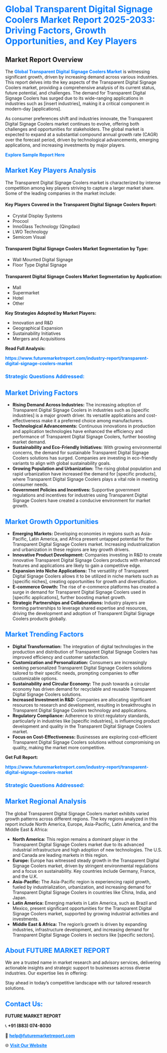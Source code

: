 <h1 style="color: #007BFF;">Global Transparent Digital Signage Coolers Market Report 2025-2033: Driving Factors, Growth Opportunities, and Key Players</h1>

<section id="overview">
<h2>Market Report Overview</h2>
<p>The <a href="https://www.futuremarketreport.com/industry-report/transparent-digital-signage-coolers-market" style="color: #007BFF; text-decoration: none;"><strong>Global Transparent Digital Signage Coolers Market</strong></a> is witnessing significant growth, driven by increasing demand across various industries. This report delves into the key aspects of the Transparent Digital Signage Coolers market, providing a comprehensive analysis of its current status, future potential, and challenges. The demand for Transparent Digital Signage Coolers has surged due to its wide-ranging applications in industries such as [insert industries], making it a critical component in modern-day [applications].</p>
<p>As consumer preferences shift and industries innovate, the Transparent Digital Signage Coolers market continues to evolve, offering both challenges and opportunities for stakeholders. The global market is expected to expand at a substantial compound annual growth rate (CAGR) over the forecast period, driven by technological advancements, emerging applications, and increasing investments by major players.</p>
</section>

<section id="overview">
<p><a href="https://www.futuremarketreport.com/request-sample/reportId=81374" style="color: #007BFF; text-decoration: none;"><strong>Explore Sample Report Here</strong></a></p>
</section>

<section id="key-players">
<h2 style="color: #007BFF;">Market Key Players Analysis</h2>
<p>The Transparent Digital Signage Coolers market is characterized by intense competition among key players striving to capture a larger market share. Some of the leading companies in the market include:</p>
<h4>Key Players Covered in the Transparent Digital Signage Coolers Report:</h4>
<ul><li>Crystal Display Systems</li><li>Procool</li><li>InnoGlass Technology (Qingdao)</li><li>LWO Technology</li><li>Semicom Visual</li></ul>
<h4>Transparent Digital Signage Coolers Market Segmentation by Type:</h4>
<ul><li>Wall Mounted Digital Signage</li><li>Floor Type Digital Signage</li></ul>

<h4>Transparent Digital Signage Coolers Market Segmentation by Application:</h4>
<ul><li>Mall</li><li>Supermarket</li><li>Hotel</li><li>Other</li></ul>
<p><strong>Key Strategies Adopted by Market Players:</strong></p>
<ul>
<li>Innovation and R&D</li>
<li>Geographical Expansion</li>
<li>Sustainability Initiatives</li>
<li>Mergers and Acquisitions</li>
</ul>
</section>

<section>
<p><strong>Read Full Analysis: </strong></p><a href="https://www.futuremarketreport.com/industry-report/transparent-digital-signage-coolers-market" style="color: #007BFF; text-decoration: none;"><strong>https://www.futuremarketreport.com/industry-report/transparent-digital-signage-coolers-market</strong></a>
<h3 style="color: #007BFF;">Strategic Questions Addressed:</h3>
</section>

<section id="driving-factors">
<h2 style="color: #007BFF;">Market Driving Factors</h2>
<ul>
<li><strong>Rising Demand Across Industries:</strong> The increasing adoption of Transparent Digital Signage Coolers in industries such as [specific industries] is a major growth driver. Its versatile applications and cost-effectiveness make it a preferred choice among manufacturers.</li>
<li><strong>Technological Advancements:</strong> Continuous innovations in production and application technologies have enhanced the efficiency and performance of Transparent Digital Signage Coolers, further boosting market demand.</li>
<li><strong>Sustainability and Eco-Friendly Initiatives:</strong> With growing environmental concerns, the demand for sustainable Transparent Digital Signage Coolers solutions has surged. Companies are investing in eco-friendly variants to align with global sustainability goals.</li>
<li><strong>Growing Population and Urbanization:</strong> The rising global population and rapid urbanization have increased the demand for [specific products], where Transparent Digital Signage Coolers plays a vital role in meeting consumer needs.</li>
<li><strong>Government Policies and Incentives:</strong> Supportive government regulations and incentives for industries using Transparent Digital Signage Coolers have created a conducive environment for market growth.</li>
</ul>
</section>

<section id="growth-opportunities">
<h2 style="color: #007BFF;">Market Growth Opportunities</h2>
<ul>
<li><strong>Emerging Markets:</strong> Developing economies in regions such as Asia-Pacific, Latin America, and Africa present untapped potential for the Transparent Digital Signage Coolers market. Increasing industrialization and urbanization in these regions are key growth drivers.</li>
<li><strong>Innovative Product Development:</strong> Companies investing in R&D to create innovative Transparent Digital Signage Coolers products with enhanced features and applications are likely to gain a competitive edge.</li>
<li><strong>Expansion into Niche Applications:</strong> The versatility of Transparent Digital Signage Coolers allows it to be utilized in niche markets such as [specific niches], creating opportunities for growth and diversification.</li>
<li><strong>E-commerce Growth:</strong> The rise of e-commerce platforms has created a surge in demand for Transparent Digital Signage Coolers used in [specific applications], further boosting market growth.</li>
<li><strong>Strategic Partnerships and Collaborations:</strong> Industry players are forming partnerships to leverage shared expertise and resources, driving the development and adoption of Transparent Digital Signage Coolers products globally.</li>
</ul>
</section>

<section id="trending-factors">
<h2 style="color: #007BFF;">Market Trending Factors</h2>
<ul>
<li><strong>Digital Transformation:</strong> The integration of digital technologies in the production and distribution of Transparent Digital Signage Coolers has improved efficiency and customer satisfaction.</li>
<li><strong>Customization and Personalization:</strong> Consumers are increasingly seeking personalized Transparent Digital Signage Coolers solutions tailored to their specific needs, prompting companies to offer customizable options.</li>
<li><strong>Sustainability and Circular Economy:</strong> The push towards a circular economy has driven demand for recyclable and reusable Transparent Digital Signage Coolers solutions.</li>
<li><strong>Increased Investment in R&D:</strong> Companies are allocating significant resources to research and development, resulting in breakthroughs in Transparent Digital Signage Coolers technology and applications.</li>
<li><strong>Regulatory Compliance:</strong> Adherence to strict regulatory standards, particularly in industries like [specific industries], is influencing product development and quality in the Transparent Digital Signage Coolers market.</li>
<li><strong>Focus on Cost-Effectiveness:</strong> Businesses are exploring cost-efficient Transparent Digital Signage Coolers solutions without compromising on quality, making the market more competitive.</li>
</ul>
</section>

<section>
<p><strong>Get Full Report: </strong></p><a href="https://www.futuremarketreport.com/industry-report/transparent-digital-signage-coolers-market" style="color: #007BFF; text-decoration: none;"><strong>https://www.futuremarketreport.com/industry-report/transparent-digital-signage-coolers-market</strong></a>
<h3 style="color: #007BFF;">Strategic Questions Addressed:</h3>
</section>


<section id="regional-analysis">
<h2 style="color: #007BFF;">Market Regional Analysis</h2>
<p>The global Transparent Digital Signage Coolers market exhibits varied growth patterns across different regions. The key regions analyzed in this report include North America, Europe, Asia-Pacific, Latin America, and the Middle East & Africa:</p>
<ul>
<li><strong>North America:</strong> This region remains a dominant player in the Transparent Digital Signage Coolers market due to its advanced industrial infrastructure and high adoption of new technologies. The U.S. and Canada are leading markets in this region.</li>
<li><strong>Europe:</strong> Europe has witnessed steady growth in the Transparent Digital Signage Coolers market, driven by stringent environmental regulations and a focus on sustainability. Key countries include Germany, France, and the U.K.</li>
<li><strong>Asia-Pacific:</strong> The Asia-Pacific region is experiencing rapid growth, fueled by industrialization, urbanization, and increasing demand for Transparent Digital Signage Coolers in countries like China, India, and Japan.</li>
<li><strong>Latin America:</strong> Emerging markets in Latin America, such as Brazil and Mexico, present significant opportunities for the Transparent Digital Signage Coolers market, supported by growing industrial activities and investments.</li>
<li><strong>Middle East & Africa:</strong> The region’s growth is driven by expanding industries, infrastructure development, and increasing demand for Transparent Digital Signage Coolers in sectors like [specific sectors].</li>
</ul>
</section>

<footer>
<h2 style="color: #007BFF;">About FUTURE MARKET REPORT</h2>
<p>We are a trusted name in market research and advisory services, delivering actionable insights and strategic support to businesses across diverse industries. Our expertise lies in offering:</p>

<p>Stay ahead in today’s competitive landscape with our tailored research solutions.</p>

<h2 style="color: #007BFF;">Contact Us:</h2>
<p><strong>FUTURE MARKET REPORT</strong></p>
<p>📞 <strong>+91 (883) 074-8030</strong></p>
<p>📧 <strong><a href="mailto:help@futuremarketreport.com" style="color: #007BFF;">help@futuremarketreport.com</a></strong></p>
<p>🌐 <strong><a href="https://www.futuremarketreport.com/" style="color: #007BFF;">Visit Our Website</a></strong></p>
</footer>